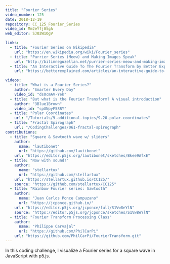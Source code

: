 ```yaml
---
title: "Fourier Series"
video_number: 125
date: 2018-12-19
repository: CC_125_Fourier_Series
video_id: Mm2eYfj0SgA
web_editor: SJ02W1OgV

links:
  - title: "Fourier Series on Wikipedia"
    url: "https://en.wikipedia.org/wiki/Fourier_series"
  - title: "Purrier Series (Meow) and Making Images Speak"
    url: "http://bilimneguzellan.net/purrier-series-meow-and-making-images-speak/"
  - title: "An Interactive Guide To The Fourier Transform by Better Explained"
    url: "https://betterexplained.com/articles/an-interactive-guide-to-the-fourier-transform/"

videos:
  - title: "What is a Fourier Series?"
    author: "Smarter Every Day"
    video_id: "ds0cmAV-Yek"
  - title: "But what is the Fourier Transform? A visual introduction"
    author: "3Blue1Brown"
    video_id: "spUNpyF58BY"
  - title: "Polar Coordinates"
    url: "/Tutorials/9-additional-topics/9.20-polar-coordinates"
  - title: "Fractal Spirograph"
    url: "/CodingChallenges/061-fractal-spirograph"
contributions:
  - title: "Square & Sawtooth wave w/ sliders"
    author:
      name: "lautibonet"
      url: "https://github.com/lautibonet"
    url: "https://editor.p5js.org/lautibonet/sketches/Bkee9AfxE"
  - title: "Now with sound!"
    author:
      name: "stellartux"
      url: "https://github.com/stellartux"
    url: "https://stellartux.github.io/CC125/"
    source: "https://github.com/stellartux/CC125"
  - title: "Rainbow Fourier series: Sawtooth"
    author:
      name: "Juan Carlos Ponce Campuzano"
      url: "https://jcponce.github.io/"
    url: "https://editor.p5js.org/jcponce/full/S1Vw8eYlN"
    source: "https://editor.p5js.org/jcponce/sketches/S1Vw8eYlN"
  - title: "Fourier Transform Processing Class"
    author:
      name: "Philippe Carvajal"
      url: "https://github.com/PhilCarPi"
    url: "https://github.com/PhilCarPi/FourierTransform.git"
---
```


In this coding challenge, I visualize a Fourier series for a square wave in JavaScript with p5.js.
